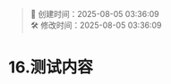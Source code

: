 <!-- timestamp inserted -->
> 📄 创建时间：2025-08-05 03:36:09  
> 🛠️ 修改时间：2025-08-05 03:36:09

# 16.测试内容
